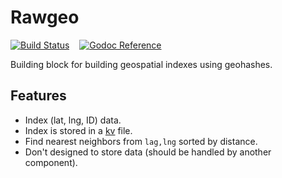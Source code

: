 # Rawgeo

[![Build Status](https://travis-ci.org/tsileo/rawgeo.png?branch=master)](https://travis-ci.org/tsileo/rawgeo)
&nbsp; &nbsp;[![Godoc Reference](https://godoc.org/github.com/tsileo/rawgeo?status.png)](https://godoc.org/github.com/tsileo/rawgeo)

Building block for building geospatial indexes using geohashes.

## Features

- Index (lat, lng, ID) data.
- Index is stored in a [kv](https://github.com/cznic/kv) file.
- Find nearest neighbors from `lag,lng` sorted by distance.
- Don't designed to store data (should be handled by another component).

